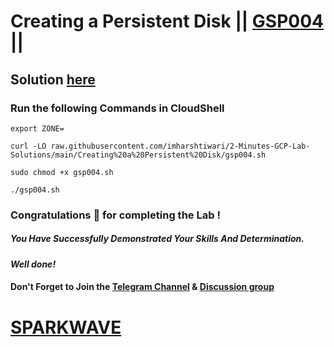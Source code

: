 # Creating a Persistent Disk || [GSP004](https://www.cloudskillsboost.google/focuses/1753?parent=catalog) ||

## Solution [here](https://youtu.be/oUnQLeuEDs8)

### Run the following Commands in CloudShell

```
export ZONE=
```
```
curl -LO raw.githubusercontent.com/imharshtiwari/2-Minutes-GCP-Lab-Solutions/main/Creating%20a%20Persistent%20Disk/gsp004.sh

sudo chmod +x gsp004.sh

./gsp004.sh
```

### Congratulations 🎉 for completing the Lab !

##### *You Have Successfully Demonstrated Your Skills And Determination.*

#### *Well done!*

#### Don't Forget to Join the [Telegram Channel](https://t.me/sparkwave.01) & [Discussion group](https://t.me/sparkwave.01chats)

# [SPARKWAVE](https://www.youtube.com/@sparkwave.01)
